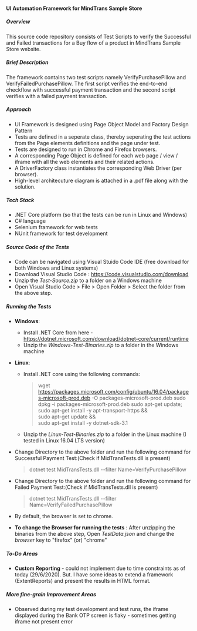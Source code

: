 #### UI Automation Framework for MindTrans Sample Store

##### Overview
This source code repository consists of Test Scripts to verify the Successful and Failed transactions for a Buy flow of a product in MindTrans Sample Store website. 

##### Brief Description
The framework contains two test scripts namely VerifyPurchasePillow and VerifyFailedPurchasePillow. The first script verifies the end-to-end checkflow with successful payment transaction and the second script verifies with a failed payment transaction.

##### Approach
 - UI Framework is designed using Page Object Model and Factory Design Pattern
 - Tests are defined in a seperate class, thereby seperating the test actions from the Page elements definitions and the page under test.
 - Tests are designed to run in Chrome and Firefox browsers.
 - A corresponding Page Object is defined for each web page / view / iframe with all the web elements and their related actions.
 - A DriverFactory class instantiates the corresponding Web Driver (per browser).
 - High-level architecuture diagram is attached in a .pdf file along with the solution.

##### Tech Stack
 - .NET Core platform (so that the tests can be run in Linux and Windows)
 - C# language
 - Selenium framework for web tests
 - NUnit framework for test development

##### Source Code of the Tests
 - Code can be navigated using Visual Stuido Code IDE (free download for both Windows and Linux systems)
 - Download Visual Studio Code : https://code.visualstudio.com/download
 - Unzip the _Test-Source.zip_ to a folder on a Windows machine
 - Open Visual Studio Code > File > Open Folder > Select the folder from the above step.
##### Running the Tests
 - **Windows**:
      - Install .NET Core from here - https://dotnet.microsoft.com/download/dotnet-core/current/runtime
      - Unzip the _Windows-Test-Binaries.zip_ to a folder in the Windows machine
 - **Linux**: 
      - Install .NET core using the following commands:
         > wget https://packages.microsoft.com/config/ubuntu/16.04/packages-microsoft-prod.deb -O packages-microsoft-prod.deb
sudo dpkg -i packages-microsoft-prod.deb
         > sudo apt-get update; \
  sudo apt-get install -y apt-transport-https && \
  sudo apt-get update && \
  sudo apt-get install -y dotnet-sdk-3.1
      - Unzip the _Linux-Test-Binaries.zip_ to a folder in the Linux machine (I tested in Linux 16.04 LTS version)

 - Change Directory to the above folder and run the following command for Successful Payment Test:(Check if MidTransTests.dll is present)
    > dotnet test MidTransTests.dll --filter Name=VerifyPurchasePillow
 - Change Directory to the above folder and run the following command for Failed Payment Test:(Check if MidTransTests.dll is present)
    > dotnet test MidTransTests.dll --filter Name=VerifyFailedPurchasePillow
 - By default, the browser is set to chrome.
 - **To change the Browser for running the tests** : After unzipping the binaries from the above step, Open _TestData.json_ and change the _browser_ key to "firefox" (or) "chrome"

##### To-Do Areas
 - **Custom Reporting** - could not implement due to time constraints as of today (29/6/2020). But. I have some ideas to extend a framework (ExtentReports) and present the results in HTML format.

##### More fine-grain Improvement Areas
 - Observed during my test development and test runs, the iframe displayed during the Bank OTP screen is flaky - sometimes getting iframe not present error